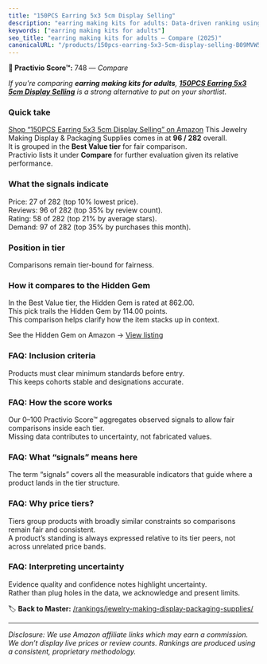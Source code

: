 ```yaml
---
title: "150PCS Earring 5x3 5cm Display Selling"
description: "earring making kits for adults: Data-driven ranking using the Practivio Score™. Positioned by quality, value, demand, findability, momentum."
keywords: ["earring making kits for adults"]
seo_title: "earring making kits for adults — Compare (2025)"
canonicalURL: "/products/150pcs-earring-5x3-5cm-display-selling-B09MVW5CD9/"
---
```


**🛒 Practivio Score™:** 748 — _Compare_


*If you're comparing **earring making kits for adults**, **[150PCS Earring 5x3 5cm Display Selling](https://www.amazon.com/dp/B09MVW5CD9?tag=practivio-20)** is a strong alternative to put on your shortlist.*
### Quick take
[Shop “150PCS Earring 5x3 5cm Display Selling” on Amazon](https://www.amazon.com/dp/B09MVW5CD9?tag=practivio-20)
This Jewelry Making Display & Packaging Supplies comes in at **96 / 282** overall.  
It is grouped in the **Best Value tier** for fair comparison.  
Practivio lists it under **Compare** for further evaluation given its relative performance.

### What the signals indicate
Price: 27 of 282 (top 10% lowest price).  
Reviews: 96 of 282 (top 35% by review count).  
Rating: 58 of 282 (top 21% by average stars).  
Demand: 97 of 282 (top 35% by purchases this month).

### Position in tier
Comparisons remain tier-bound for fairness.

### How it compares to the Hidden Gem
In the Best Value tier, the Hidden Gem is rated at 862.00.  
This pick trails the Hidden Gem by 114.00 points.  
This comparison helps clarify how the item stacks up in context.  

See the Hidden Gem on Amazon → [View listing](https://www.amazon.com/dp/B09GXKPHF1?tag=practivio-20)

### FAQ: Inclusion criteria
Products must clear minimum standards before entry.  
This keeps cohorts stable and designations accurate.

### FAQ: How the score works
Our 0–100 Practivio Score™ aggregates observed signals to allow fair comparisons inside each tier.  
Missing data contributes to uncertainty, not fabricated values.

### FAQ: What “signals” means here
The term “signals” covers all the measurable indicators that guide where a product lands in the tier structure.

### FAQ: Why price tiers?
Tiers group products with broadly similar constraints so comparisons remain fair and consistent.  
A product’s standing is always expressed relative to its tier peers, not across unrelated price bands.

### FAQ: Interpreting uncertainty
Evidence quality and confidence notes highlight uncertainty.  
Rather than plug holes in the data, we acknowledge and present limits.

<!-- Missing template for Compare/CompareWithinPriceClass -->


🏷️ **Back to Master:** [/rankings/jewelry-making-display-packaging-supplies/](/rankings/jewelry-making-display-packaging-supplies/)

---
_Disclosure: We use Amazon affiliate links which may earn a commission. We don’t display live prices or review counts. Rankings are produced using a consistent, proprietary methodology._
